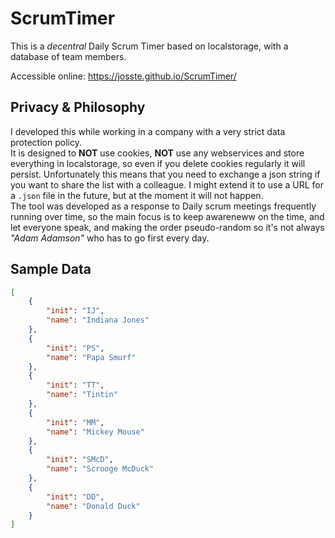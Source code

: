 # ScrumTimer

This is a *decentral* Daily Scrum Timer based on localstorage, with a database of team members.

Accessible online: https://josste.github.io/ScrumTimer/

## Privacy & Philosophy
I developed this while working in a company with a very strict data protection policy.  
It is designed to **NOT** use cookies, **NOT** use any webservices and store everything in localstorage, so even if you delete cookies regularly it will persist. Unfortunately this means that you need to exchange a json string if you want to share the list with a colleague. I might extend it to use a URL for a `.json` file in the future, but at the moment it will not happen.  
The tool was developed as a response to Daily scrum meetings frequently running over time, so the main focus is to keep awareneww on the time, and let everyone speak, and making the order pseudo-random so it's not always *"Adam Adamson"* who has to go first every day.

## Sample Data

``` json
[
    {
        "init": "IJ",
        "name": "Indiana Jones"
    },
    {
        "init": "PS",
        "name": "Papa Smurf"
    },
    {
        "init": "TT",
        "name": "Tintin"
    },
    {
        "init": "MM",
        "name": "Mickey Mouse"
    },
    {
        "init": "SMcD",
        "name": "Scrooge McDuck"
    },
    {
        "init": "DD",
        "name": "Donald Duck"
    }
]

```